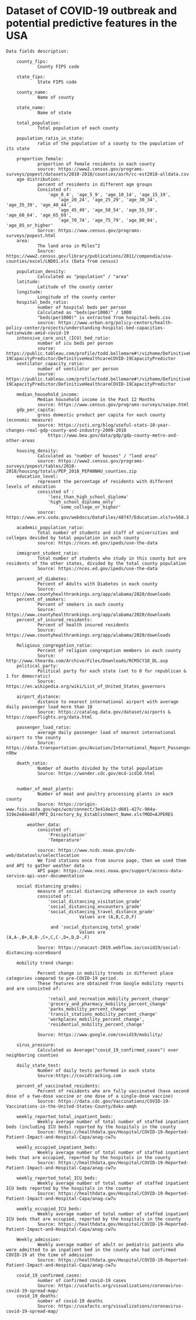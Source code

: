 # Dataset of COVID-19 outbreak and potential predictive features in the USA

	Data fields description:
	
		county_fips:
				County FIPS code
        
    	state_fips:
				State FIPS code
        
		county_name:
				Name of county
        
		state_name:
				Name of state
        
		total_population:
				Total population of each county
				
		population_ratio_in_state:
				ratio of the population of a county to the population of its state
        
		proportion_female:
				proportion of female residents in each county
				source: https://www2.census.gov/programs-surveys/popest/datasets/2010-2018/counties/asrh/cc-est2018-alldata.csv
		age distribution:
				percent of residents in different age groups
				Consisted of:
					'age_0_4', 'age_5_9', 'age_10_14', 'age_15_19',
      					'age_20_24', 'age_25_29', 'age_30_34', 'age_35_39', 'age_40_44',
       					'age_45_49', 'age_50_54', 'age_55_59', 'age_60_64', 'age_65_69',
       					'age_70_74', 'age_75_79', 'age_80_84', 'age_85_or_higher'
				Sorrce: https://www.census.gov/programs-surveys/popest.html
		area:
				The land area in Miles^2
				Source: https://www2.census.gov/library/publications/2011/compendia/usa-counties/excel/LND01.xls (Data from census)
				
		population_density:
				Calculated as "population" / "area"
		latitude:
				Latitude of the county center
		longitude:
				Longitude of the county center
		hospital_beds_ratio:
				number of hospital beds per person
				Calculated as "beds(per1000)" / 1000
				"beds(per1000)" is extracted from hospital-beds.csv
				source: https://www.urban.org/policy-centers/health-policy-center/projects/understanding-hospital-bed-capacities-nationwide-amid-covid-19
		intensive_care_unit_(ICU)_bed_ratio:
				number of icu beds per person
				sourse: https://public.tableau.com/profile/todd.bellemare#!/vizhome/DefinitiveHCCOVID-19CapacityPredictor/DefinitiveHealthcareCOVID-19CapacityPredictor		
		ventilator_capacity_ratio:
				number of ventilator per person
				sourse: https://public.tableau.com/profile/todd.bellemare#!/vizhome/DefinitiveHCCOVID-19CapacityPredictor/DefinitiveHealthcareCOVID-19CapacityPredictor

		median_household_income:
				Median household income in the Past 12 Months
				source: https://www.census.gov/programs-surveys/saipe.html
		gdp_per_capita:
				gross domestic product per capita for each county (economic measure)
				source: https://ssti.org/blog/useful-stats-10-year-changes-real-gdp-county-and-industry-2009-2018
					https://www.bea.gov/data/gdp/gdp-county-metro-and-other-areas

		housing_density:
				Calculated as "number of houses" / "land area"
				source: https://www2.census.gov/programs-surveys/popest/tables/2010-2018/housing/totals/PEP_2018_PEPANNHU_counties.zip
		education_level:
				represent the percentage of residents with different levels of education
				consisted of :
					'less_than_high_school_diploma'
					'high_school_diploma_only'
       					'some_college_or_higher'
				source: https://www.ers.usda.gov/webdocs/DataFiles/48747/Education.xls?v=568.3
				
		academic_population_ratio:
				Total number of students and staff of universities and colleges devided by total population in each county
				source: https://nces.ed.gov/ipeds/use-the-data
				
		immigrant_student_ratio:
				Total number of students who study in this county but are residents of the other states, divided by the total county population
				Source: https://nces.ed.gov/ipeds/use-the-data
			
		percent_of_diabetes:
				Percent of Adults with Diabetes in each county
				Source: https://www.countyhealthrankings.org/app/alabama/2020/downloads
		percent_of_smokers:
				Percent of smokers in each county
				Source: https://www.countyhealthrankings.org/app/alabama/2020/downloads
		percent_of_insured_residents:
				Percent of health insured residents
				Source: https://www.countyhealthrankings.org/app/alabama/2020/downloads
				
		Religious_congregation_ratio:
				Percent of religion congregation members in each county
				Source: http://www.thearda.com/Archive/Files/Downloads/RCMSCY10_DL.asp
		political_party:
				Political party for each state (set to 0 for republican & 1 for democratic)
				Source: https://en.wikipedia.org/wiki/List_of_United_States_governors

		airport_distance:
				distance to nearest international airport with average daily passenger load more than 10
				Source: https://catalog.data.gov/dataset/airports & https://openflights.org/data.html
				
		passenger_load_ratio:
				average daily passenger load of nearest international airport to the county
				Source: https://data.transportation.gov/Aviation/International_Report_Passengers/xgub-n9bw
				
		death_ratio:
				Number of deaths divided by the total population
				Source: https://wonder.cdc.gov/mcd-icd10.html
				
	
		number_of_meat_plants:
				Number of meat and poultry processing plants in each county
				Source: https://origin-www.fsis.usda.gov/wps/wcm/connect/3e414e13-d601-427c-904a-319e2e84e487/MPI_Directory_by_Establishment_Name.xls?MOD=AJPERES

    		weather_data:
				consisted of:
					'Precipitation'
					'Temperature'
				
				source: https://www.ncdc.noaa.gov/cdo-web/datatools/selectlocation
				We find stations once from source page, then we used them and API to gather weather data
				API page: https://www.ncei.noaa.gov/support/access-data-service-api-user-documentation
				
		social distancing grades:
				measure of social distancing adherence in each county
				consisted of:
					'social_distancing_visitation_grade'
					'social_distancing_encounters_grade'
					'social_distancing_travel_distance_grade'
								Values are (A,B,C,D,F)
									
					 and 'social_distancing_total_grade'
								Values are (A,A-,B+,B,B-,C+,C,C-,D+,D,D-,F)
								
				Source: https://unacast-2019.webflow.io/covid19/social-distancing-scoreboard
		
		mobility trend change:
		
				Percent change in mobility trends in different place categories compared to pre-COVID-19 period.
				These features are obtained from Google mobility reports and are consisted of:
				
					'retail_and_recreation_mobility_percent_change'
					'grocery_and_pharmacy_mobility_percent_change'
					'parks_mobility_percent_change'
					'transit_stations_mobility_percent_change'
					'workplaces_mobility_percent_change',
					'residential_mobility_percent_change'
					
				Source: https://www.google.com/covid19/mobility/
				
		virus_pressure:
				Calculated as Average("covid_19_confirmed_cases") over neighboring counties

		daily_state_test:
				Number of daily tests performed in each state
				Source:https://covidtracking.com
				
		percent_of_vaccinated_residents:
				Percent of residents who are fully vaccinated (have second dose of a two-dose vaccine or one dose of a single-dose vaccine)
				Source: https://data.cdc.gov/Vaccinations/COVID-19-Vaccinations-in-the-United-States-County/8xkx-amqh
		
		weekly_reported_total_inpatient_beds:
				Weekly average number of total number of staffed inpatient beds (including ICU beds) reported by the hospitals in the county
				Source: https://healthdata.gov/Hospital/COVID-19-Reported-Patient-Impact-and-Hospital-Capa/anag-cw7u
				
		weekly_occupied_inpatient_beds:
				Weekly average number of total number of staffed inpatient beds that are occupied, reported by the hospitals in the county
				Source: https://healthdata.gov/Hospital/COVID-19-Reported-Patient-Impact-and-Hospital-Capa/anag-cw7u
		
		weekly_reported_total_ICU_beds:
				Weekly average number of total number of staffed inpatient ICU beds reported by the hospitals in the county
				Source: https://healthdata.gov/Hospital/COVID-19-Reported-Patient-Impact-and-Hospital-Capa/anag-cw7u
				
		weekly_occupied_ICU_beds:
				Weekly average number of total number of staffed inpatient ICU beds that are occupied, reported by the hospitals in the county
				Source: https://healthdata.gov/Hospital/COVID-19-Reported-Patient-Impact-and-Hospital-Capa/anag-cw7u
				
		Weekly_admission:
				Weekly average number of adult or pediatric patients who were admitted to an inpatient bed in the county who had confirmed COVID-19 at the time of admission
				Source: https://healthdata.gov/Hospital/COVID-19-Reported-Patient-Impact-and-Hospital-Capa/anag-cw7u
				
		covid_19_confirmed_cases:
				number of confirmed covid-19 cases
				Source: https://usafacts.org/visualizations/coronavirus-covid-19-spread-map/
		covid_19_deaths:
				number of covid-19 deaths
				Source: https://usafacts.org/visualizations/coronavirus-covid-19-spread-map/
